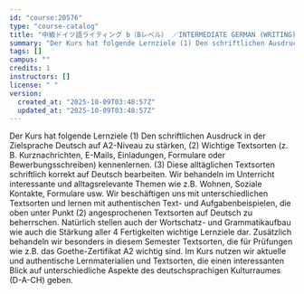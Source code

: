 ```yaml
---
id: "course:20576"
type: "course-catalog"
title: "中級ドイツ語ライティング b（Bレベル） ／INTERMEDIATE GERMAN (WRITING) b"
summary: "Der Kurs hat folgende Lernziele (1) Den schriftlichen Ausdruck in der Zielsprache Deutsch auf A2-Niveau zu stärken, (2) …"
tags: []
campus: ""
credits: 1
instructors: []
license: " "
version:
  created_at: "2025-10-09T03:48:57Z"
  updated_at: "2025-10-09T03:48:57Z"
---
```


Der Kurs hat folgende Lernziele (1) Den schriftlichen Ausdruck in der Zielsprache Deutsch auf A2-Niveau zu stärken, (2) Wichtige Textsorten (z. B. Kurznachrichten, E-Mails, Einladungen, Formulare oder Bewerbungsschreiben) kennenlernen. (3) Diese alltäglichen Textsorten schriftlich korrekt auf Deutsch bearbeiten. Wir behandeln im Unterricht interessante und alltagsrelevante Themen wie z.B. Wohnen, Soziale Kontakte, Formulare usw. Wir beschäftigen uns mit unterschiedlichen Textsorten und lernen mit authentischen Text- und Aufgabenbeispielen, die oben unter Punkt (2) angesprochenen Textsorten auf Deutsch zu beherrschen. Natürlich stellen auch der Wortschatz- und Grammatikaufbau wie auch die Stärkung aller 4 Fertigkeiten wichtige Lernziele dar. Zusätzlich behandeln wir besonders in diesem Semester Textsorten, die für Prüfungen wie z.B. das Goethe-Zertifikat A2 wichtig sind. Im Kurs nutzen wir aktuelle und authentische Lernmaterialien und Textsorten, die einen interessanten Blick auf unterschiedliche Aspekte des deutschsprachigen Kulturraumes (D-A-CH) geben.
